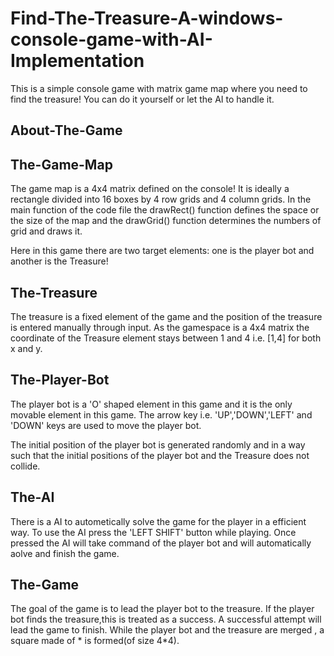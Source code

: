 # Find-The-Treasure-A-windows-console-game-with-AI-Implementation
This is a simple console game with matrix game map where you need to find the treasure! You can do it yourself or let the AI to handle it.

## About-The-Game

## The-Game-Map

The game map is a 4x4 matrix defined on the console! It is ideally a rectangle divided into 16 boxes by 4 row grids and 4 column grids. In the main function of the code file the drawRect() function defines the space or the size of the map and the drawGrid() function determines the numbers of grid and draws it.

Here in this game there are two target elements: one is the player bot and another is the Treasure!

## The-Treasure

The treasure is a fixed element of the game and the position of the treasure is entered manually through input. As the gamespace is a 4x4 matrix the coordinate of the Treasure element stays between 1 and 4 i.e. [1,4] for both x and y.

## The-Player-Bot

The player bot is a 'O' shaped element in this game and it is the only movable element in this game. The arrow key i.e. 'UP','DOWN','LEFT' and 'DOWN' keys are used to move the player bot.

The initial position of the player bot is generated randomly and in a way such that the initial positions of the player bot and the Treasure does not collide.

## The-AI

There is a AI to autometically solve the game for the player in a efficient way. To use the AI press the 'LEFT SHIFT' button while playing. Once pressed the AI will take command of the player bot and will automatically aolve and finish the game.

## The-Game

The goal of the game is to lead the player bot to the treasure. If the player bot finds the treasure,this is treated as a success. A successful attempt will lead the game to finish. While the player bot and the treasure are merged , a square made of * is formed(of size 4*4).


